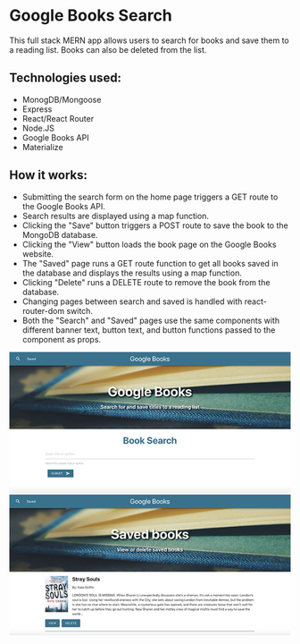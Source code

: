 # Google Books Search

This full stack MERN app allows users to search for books and save them to a reading list. Books can also be deleted from the list.

## Technologies used:
* MonogDB/Mongoose
* Express
* React/React Router
* Node.JS
* Google Books API
* Materialize

## How it works:
* Submitting the search form on the home page triggers a GET route to the Google Books API.
* Search results are displayed using a map function.
* Clicking the "Save" button triggers a POST route to save the book to the MongoDB database.
* Clicking the "View" button loads the book page on the Google Books website.
* The "Saved" page runs a GET route function to get all books saved in the database and displays the results using a map function.
* Clicking "Delete" runs a DELETE route to remove the book from the database. 
* Changing pages between search and saved is handled with react-router-dom switch.
* Both the "Search" and "Saved" pages use the same components with different banner text, button text, and button functions passed to the component as props.

<img src="client/public/images/google-books-search.jpg" alt="home page" />


<img src="client/public/images/google-books-saved.jpg" alt="aved books page" />

